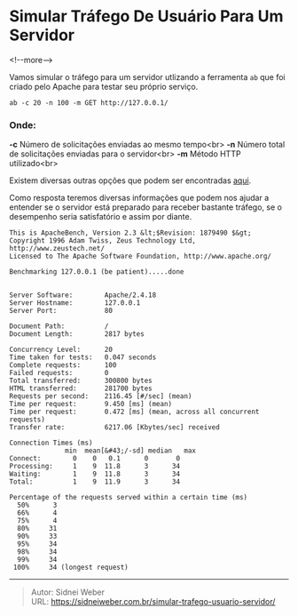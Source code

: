 # Simular Tráfego De Usuário Para Um Servidor

&lt;!--more--&gt;

Vamos simular o tráfego para um servidor utlizando a ferramenta `ab` que foi criado pelo Apache para testar seu próprio serviço.

```
ab -c 20 -n 100 -m GET http://127.0.0.1/
```

### Onde:
**-c** Número de solicitações enviadas ao mesmo tempo&lt;br&gt;
**-n** Número total de solicitações enviadas para o servidor&lt;br&gt;
**-m** Método HTTP utilizado&lt;br&gt;

Existem diversas outras opções que podem ser encontradas [aqui](https://httpd.apache.org/docs/2.4/programs/ab.html).

Como resposta teremos diversas informações que podem nos ajudar a entender se o servidor está preparado para receber bastante tráfego, se o desempenho seria satisfatório e assim por diante.

```
This is ApacheBench, Version 2.3 &lt;$Revision: 1879490 $&gt;
Copyright 1996 Adam Twiss, Zeus Technology Ltd, http://www.zeustech.net/
Licensed to The Apache Software Foundation, http://www.apache.org/

Benchmarking 127.0.0.1 (be patient).....done


Server Software:        Apache/2.4.18
Server Hostname:        127.0.0.1
Server Port:            80

Document Path:          /
Document Length:        2817 bytes

Concurrency Level:      20
Time taken for tests:   0.047 seconds
Complete requests:      100
Failed requests:        0
Total transferred:      300800 bytes
HTML transferred:       281700 bytes
Requests per second:    2116.45 [#/sec] (mean)
Time per request:       9.450 [ms] (mean)
Time per request:       0.472 [ms] (mean, across all concurrent requests)
Transfer rate:          6217.06 [Kbytes/sec] received

Connection Times (ms)
              min  mean[&#43;/-sd] median   max
Connect:        0    0   0.1      0       0
Processing:     1    9  11.8      3      34
Waiting:        1    9  11.8      3      34
Total:          1    9  11.9      3      34

Percentage of the requests served within a certain time (ms)
  50%      3
  66%      4
  75%      4
  80%     31
  90%     33
  95%     34
  98%     34
  99%     34
 100%     34 (longest request)
```


---

> Autor: Sidnei Weber  
> URL: https://sidneiweber.com.br/simular-trafego-usuario-servidor/  

